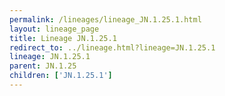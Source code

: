 ```yaml
---
permalink: /lineages/lineage_JN.1.25.1.html
layout: lineage_page
title: Lineage JN.1.25.1
redirect_to: ../lineage.html?lineage=JN.1.25.1
lineage: JN.1.25.1
parent: JN.1.25
children: ['JN.1.25.1']
---
```

